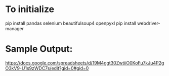 # To initialize
pip install pandas selenium beautifulsoup4 openpyxl
pip install webdriver-manager

# Sample Output:
https://docs.google.com/spreadsheets/d/19M4ggt30ZwtiiO0KoFu7kJu4P2gO3kV9-U1s9zWDC7s/edit?gid=0#gid=0
